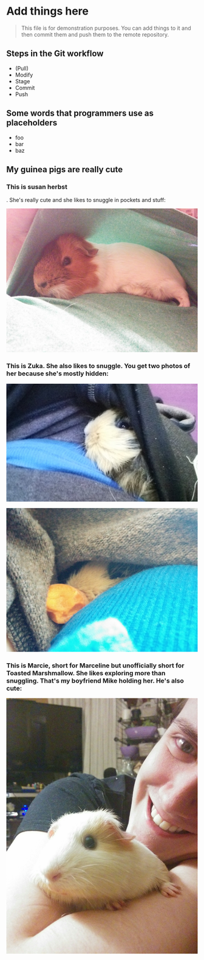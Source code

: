 # Add things here

>This file is for demonstration purposes. You can add things to it and
then commit them and push them to the remote repository.

## Steps in the Git workflow

* (Pull)
* Modify
* Stage
* Commit
* Push

## Some words that programmers use as placeholders

* foo
* bar
* baz

## My guinea pigs are really cute

### This is susan herbst
. She's really cute and she likes to snuggle in pockets and stuff:

![Zoe](pigs/zoe.jpg)

### This is Zuka. She also likes to snuggle. You get two photos of her because she's mostly hidden:

![Zuka 1](pigs/zuka1.jpg)

![Zuka 2](pigs/zuka2.jpg)

### This is Marcie, short for Marceline but unofficially short for Toasted Marshmallow. She likes exploring more than snuggling. That's my boyfriend Mike holding her. He's also cute:

![Marcie](pigs/marcie.jpg)
